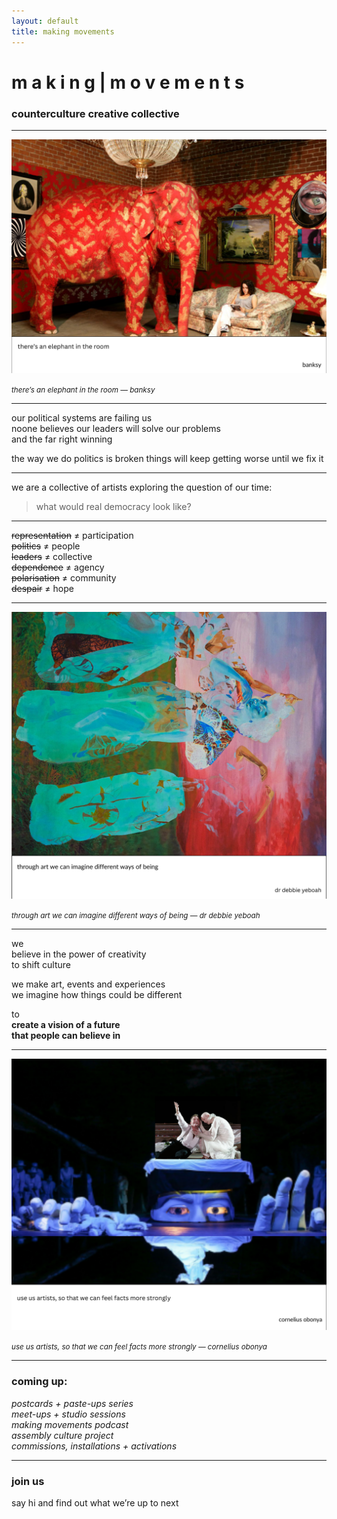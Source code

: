```yaml
---
layout: default
title: making movements
---
```


# m a k i n g &#124; m o v e m e n t s

### counterculture creative collective

---

![there’s an elephant in the room](assets/images/30.png)
<figcaption><small><em>there’s an elephant in the room — banksy</em></small></figcaption>

---

our political systems are failing us  
noone believes our leaders will solve our problems  
and the far right winning  

the way we do politics is broken
things will keep getting worse
until we fix it

---

we are a collective of artists exploring the question of our time:

> what would real democracy look like?

---

~~representation~~ ≠ participation  
~~politics~~ ≠ people  
~~leaders~~ ≠ collective  
~~dependence~~ ≠ agency  
~~polarisation~~ ≠ community  
~~despair~~ ≠ hope

---

![through art we can imagine different ways of being](assets/images/32.png)  
<figcaption><small><em>through art we can imagine different ways of being — dr debbie yeboah</em></small></figcaption>

---

we  
believe in the power of creativity  
to shift culture

we make art, events and experiences  
we imagine how things could be different

to  
**create a vision of a future  
that people can believe in**

---

![use us artists](assets/images/31.png)  
<figcaption><small><em>use us artists, so that we can feel facts more strongly — cornelius obonya</em></small></figcaption>

---

### coming up:

*postcards + paste-ups series*  
*meet-ups + studio sessions*  
*making movements podcast*  
*assembly culture project*  
*commissions, installations + activations*

---

### join us  
say hi and find out what we’re up to next 
